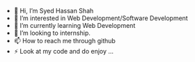 - 👋 Hi, I’m Syed Hassan Shah
- 👀 I’m interested in Web Development/Software Development
- 🌱 I’m currently learning Web Development
- 💞️ I’m looking to internship.
- 📫 How to reach me through github 
- ⚡ Look at my code and do enjoy ...

<!---
SyedHassanShah8004086/SyedHassanShah8004086 is a ✨ special ✨ repository because its `README.md` (this file) appears on your GitHub profile.
You can click the Preview link to take a look at your changes.
--->
